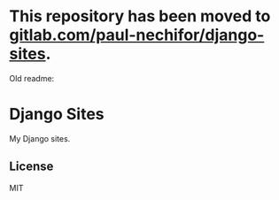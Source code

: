 # This repository has been moved to [gitlab.com/paul-nechifor/django-sites](http://gitlab.com/paul-nechifor/django-sites).

Old readme:

# Django Sites

My Django sites.

## License

MIT
